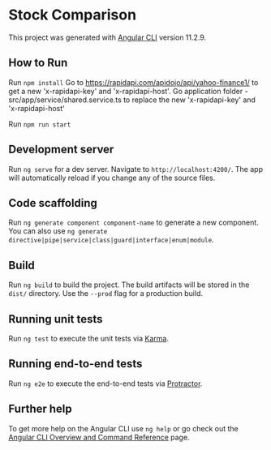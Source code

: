 # Stock Comparison

This project was generated with [Angular CLI](https://github.com/angular/angular-cli) version 11.2.9.

## How to Run
Run `npm install`
Go to https://rapidapi.com/apidojo/api/yahoo-finance1/ to get a new 'x-rapidapi-key' and 'x-rapidapi-host'.
Go application folder - src/app/service/shared.service.ts to replace the new 'x-rapidapi-key' and 'x-rapidapi-host'
 
Run `npm run start`

## Development server

Run `ng serve` for a dev server. Navigate to `http://localhost:4200/`. The app will automatically reload if you change any of the source files.

## Code scaffolding

Run `ng generate component component-name` to generate a new component. You can also use `ng generate directive|pipe|service|class|guard|interface|enum|module`.

## Build

Run `ng build` to build the project. The build artifacts will be stored in the `dist/` directory. Use the `--prod` flag for a production build.

## Running unit tests

Run `ng test` to execute the unit tests via [Karma](https://karma-runner.github.io).

## Running end-to-end tests

Run `ng e2e` to execute the end-to-end tests via [Protractor](http://www.protractortest.org/).

## Further help

To get more help on the Angular CLI use `ng help` or go check out the [Angular CLI Overview and Command Reference](https://angular.io/cli) page.

